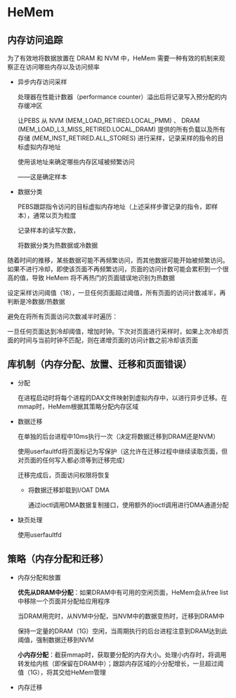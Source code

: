 # HeMem

## 内存访问追踪

为了有效地将数据放置在 DRAM 和 NVM 中，HeMem 需要一种有效的机制来观察正在访问哪些内存以及访问频率

* 异步内存访问采样

  处理器在性能计数器（performance counter）溢出后将记录写入预分配的内存缓冲区

  让PEBS 从 NVM (MEM_LOAD_RETIRED.LOCAL_PMM) 、 DRAM (MEM_LOAD_L3_MISS_RETIRED.LOCAL_DRAM) 提供的所有负载以及所有存储 (MEM_INST_RETIRED.ALL_STORES) 进行采样，记录采样的指令的目标虚拟内存地址

  使用该地址来确定哪些内存区域被频繁访问

  ——这是确定样本

* 数据分类

  PEBS跟踪指令访问的目标虚拟内存地址（上述采样步骤记录的指令，即样本），通常以页为粒度

  记录样本的读写次数，

  将数据分类为热数据或冷数据

随着时间的推移，某些数据可能不再频繁访问，而其他数据可能开始被频繁访问。如果不进行冷却，即使该页面不再频繁访问，页面的访问计数可能会累积到一个很高的值，导致 HeMem 将不再热门的页面错误地识别为热数据

设定采样访问阈值（18），一旦任何页面超过阈值，所有页面的访问计数减半，再判断是冷数据/热数据

避免在将所有页面访问次数减半时遍历：

一旦任何页面达到冷却阈值，增加时钟。下次对页面进行采样时，如果上次冷却页面的时间与当前时钟不匹配，则在递增页面的访问计数之前冷却该页面

## 库机制（内存分配、放置、迁移和页面错误）

* 分配

  在进程启动时将每个进程的DAX文件映射到虚拟内存中，以进行异步迁移。在mmap时，HeMem根据其策略分配内存区域

* 数据迁移

  在单独的后台进程中10ms执行一次（决定将数据迁移到DRAM还是NVM）

  使用userfaultfd将页面标记为写保护（这允许在迁移过程中继续读取页面，但对页面的任何写入都必须等到迁移完成）

  迁移完成后，页面访问权限将恢复

  * 将数据迁移卸载到I/OAT DMA

    通过ioctl调用DMA数据复制接口，使用额外的ioctl调用进行DMA通道分配

* 缺页处理

  使用userfaultfd

## 策略（内存分配和迁移）

* 内存分配和放置

  **优先从DRAM中分配**：如果DRAM中有可用的空闲页面，HeMem会从free list中移除一个页面并分配给应用程序

  当DRAM用完时，从NVM中分配，当NVM中的数据变热时，迁移到DRAM中

  保持一定量的DRAM（1G）空闲，当周期执行的后台进程注意到DRAM达到此阈值，强制数据迁移到NVM

  **小内存分配**：截获mmap时，获取要分配的内存大小。处理小内存时，将调用转发给内核（即保留在DRAM中）；跟踪内存区域的小分配增长，一旦超过阈值（1G），将其交给HeMem管理

* 内存迁移

  

